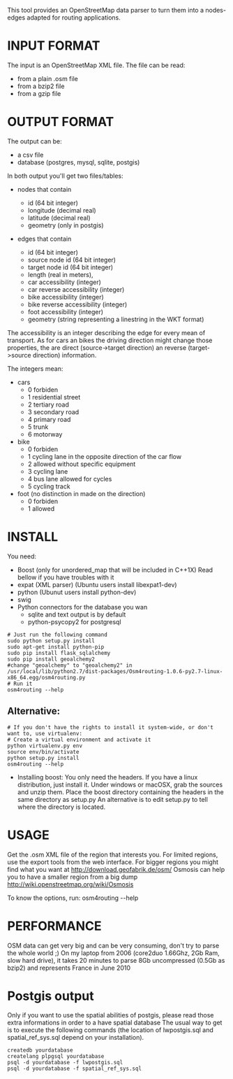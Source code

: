 This tool provides an OpenStreetMap data parser to turn them into a nodes-edges
adapted for routing applications.

# INPUT FORMAT
The input is an OpenStreetMap XML file. The file can be read:
* from a plain .osm file
* from a bzip2 file
* from a gzip file

# OUTPUT FORMAT
The output can be:
* a csv file
* database (postgres, mysql, sqlite, postgis)

In both output you'll get two files/tables:
* nodes that contain
    * id (64 bit integer)
    * longitude (decimal real)
    * latitude (decimal real)
    * geometry (only in postgis)

* edges that contain
    * id (64 bit integer)
    * source node id (64 bit integer)
    * target node id (64 bit integer)
    * length (real in meters),
    * car accessibility (integer)
    * car reverse accessibility (integer)
    * bike accessibility (integer)
    * bike reverse accessibility (integer)
    * foot accessibility (integer)
    * geometry (string representing a linestring in the WKT format)

The accessibility is an integer describing the edge for every mean of transport.
As for cars an bikes the driving direction might change those properties, the
are direct (source->target direction) an reverse (target->source direction)
information.

The integers mean:
* cars 
    * 0 forbiden
    * 1 residential street
    * 2 tertiary road
    * 3 secondary road
    * 4 primary road
    * 5 trunk
    * 6 motorway
* bike
    * 0 forbiden
    * 1 cycling lane in the opposite direction of the car flow
    * 2 allowed without specific equipment
    * 3 cycling lane
    * 4 bus lane allowed for cycles
    * 5 cycling track
* foot (no distinction in made on the direction)
    * 0 forbiden
    * 1 allowed


# INSTALL
You need:
* Boost (only for unordered_map that will be included in C++1X)
    Read bellow if you have troubles with it
* expat (XML parser) (Ubuntu users install libexpat1-dev)
* python (Ubunut users install python-dev)
* swig
* Python connectors for the database you wan
    * sqlite and text output is by default
    * python-psycopy2 for postgresql

```
# Just run the following command
sudo python setup.py install
sudo apt-get install python-pip
sudo pip install flask_sqlalchemy
sudo pip install geoalchemy2
#change "geoalchemy" to "geoalchemy2" in /usr/local/lib/python2.7/dist-packages/Osm4routing-1.0.6-py2.7-linux-x86_64.egg/osm4routing.py
# Run it
osm4routing --help
```

## Alternative:
```
# If you don't have the rights to install it system-wide, or don't want to, use virtualenv:
# Create a virtual environment and activate it
python virtualenv.py env
source env/bin/activate
python setup.py install
osm4routing --help
```

* Installing boost:
    You only need the headers. If you have a linux distribution, just install it.
    Under windows or macOSX, grab the sources and unzip them. Place the boost directory
    containing the headers in the same directory as setup.py
    An alternative is to edit setup.py to tell where the directory is located.

# USAGE
Get the .osm XML file of the region that interests you.
For limited regions, use the export tools from the web interface.
For bigger regions you might find what you want at http://download.geofabrik.de/osm/
Osmosis can help you to have a smaller region from a big dump http://wiki.openstreetmap.org/wiki/Osmosis

To know the options, run:
osm4routing --help

# PERFORMANCE
OSM data can get very big and can be very consuming, don't try to parse the whole world ;)
On my laptop from 2006 (core2duo 1.66Ghz, 2Gb Ram, slow hard drive),
it takes 20 minutes to parse 8Gb uncompressed (0.5Gb as bzip2) and represents France in June 2010

# Postgis output
Only if you want to use the spatial abilities of postgis, please read those extra informations
in order to a have spatial database
The usual way to get is to execute the following commands (the location of
lwpostgis.sql and spatial_ref_sys.sql depend on your installation).

```
createdb yourdatabase
createlang plpgsql yourdatabase
psql -d yourdatabase -f lwpostgis.sql
psql -d yourdatabase -f spatial_ref_sys.sql
```
